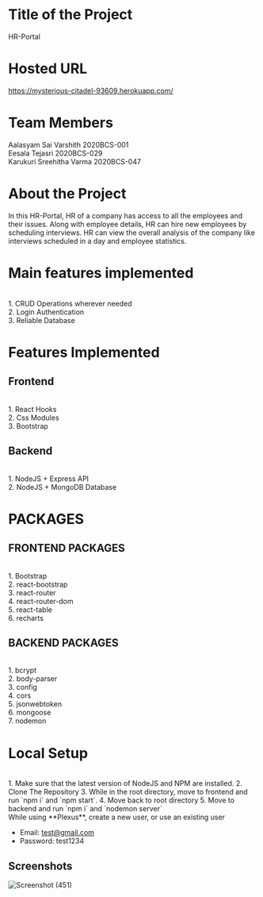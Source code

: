 # Title of the Project
HR-Portal

# Hosted URL
https://mysterious-citadel-93609.herokuapp.com/

# Team Members
Aalasyam Sai Varshith 2020BCS-001
<br/>Eesala Tejasri 2020BCS-029
<br/> Karukuri Sreehitha Varma 2020BCS-047

# About the Project
In this HR-Portal, HR of a company has access to all the employees and their issues. Along with employee details, HR can hire new employees by scheduling interviews. HR can view the overall analysis of the company like interviews scheduled in a day and employee statistics.

# Main features implemented
<br/>
1. CRUD Operations wherever needed
<br/>
2. Login Authentication
<br/>3. Reliable Database

# Features Implemented
## Frontend
<br/>
1. React Hooks
<br/>
2. Css Modules
<br/>
3. Bootstrap

## Backend
<br/>
1. NodeJS + Express API
<br/>
2. NodeJS + MongoDB Database 

# PACKAGES
## FRONTEND PACKAGES
<br/>
1. Bootstrap
<br/>
2. react-bootstrap
<br/>
3. react-router
<br/>
4. react-router-dom
<br/>
5. react-table
<br/>
6. recharts

## BACKEND PACKAGES
<br/>
1. bcrypt
<br/>
2. body-parser
<br/>
3. config
<br/>
4. cors
<br/>
5. jsonwebtoken
<br/>
6. mongoose
<br/>
7. nodemon

# Local Setup
<br/>
1. Make sure that the latest version of NodeJS and NPM are installed.
2. Clone The Repository
3. While in the root directory, move to frontend and run `npm i` and `npm start`.
4. Move back to root directory
5. Move to backend and run `npm i` and `nodemon server`
<br/>
While using **Plexus**, create a new user, or use an existing user

* Email: test@gmail.com
* Password: test1234

## Screenshots
![Screenshot (451)](https://user-images.githubusercontent.com/85741790/154856584-869986a6-c296-4ba1-98e0-8bcf9accefa3.png)

